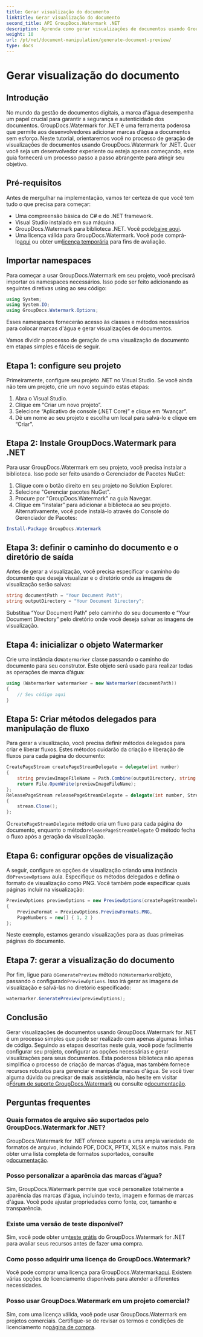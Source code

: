 ```yaml
---
title: Gerar visualização do documento
linktitle: Gerar visualização do documento
second_title: API GroupDocs.Watermark .NET
description: Aprenda como gerar visualizações de documentos usando GroupDocs.Watermark for .NET com este guia. Melhore a segurança e o gerenciamento de seus documentos sem esforço.
weight: 10
url: /pt/net/document-manipulation/generate-document-preview/
type: docs
---
```

# Gerar visualização do documento

## Introdução
No mundo da gestão de documentos digitais, a marca d'água desempenha um papel crucial para garantir a segurança e autenticidade dos documentos. GroupDocs.Watermark for .NET é uma ferramenta poderosa que permite aos desenvolvedores adicionar marcas d’água a documentos sem esforço. Neste tutorial, orientaremos você no processo de geração de visualizações de documentos usando GroupDocs.Watermark for .NET. Quer você seja um desenvolvedor experiente ou esteja apenas começando, este guia fornecerá um processo passo a passo abrangente para atingir seu objetivo.
## Pré-requisitos
Antes de mergulhar na implementação, vamos ter certeza de que você tem tudo o que precisa para começar:
- Uma compreensão básica do C# e do .NET framework.
- Visual Studio instalado em sua máquina.
- GroupDocs.Watermark para biblioteca .NET. Você pode[baixe aqui](https://releases.groupdocs.com/Watermark/net/).
-  Uma licença válida para GroupDocs.Watermark. Você pode comprá-lo[aqui](https://purchase.groupdocs.com/buy) ou obter um[licença temporária](https://purchase.groupdocs.com/temporary-license/) para fins de avaliação.
## Importar namespaces
Para começar a usar GroupDocs.Watermark em seu projeto, você precisará importar os namespaces necessários. Isso pode ser feito adicionando as seguintes diretivas using ao seu código:
```csharp
using System;
using System.IO;
using GroupDocs.Watermark.Options;
```
Esses namespaces fornecerão acesso às classes e métodos necessários para colocar marcas d'água e gerar visualizações de documentos.

Vamos dividir o processo de geração de uma visualização de documento em etapas simples e fáceis de seguir.
## Etapa 1: configure seu projeto
Primeiramente, configure seu projeto .NET no Visual Studio. Se você ainda não tem um projeto, crie um novo seguindo estas etapas:
1. Abra o Visual Studio.
2. Clique em “Criar um novo projeto”.
3. Selecione “Aplicativo de console (.NET Core)” e clique em “Avançar”.
4. Dê um nome ao seu projeto e escolha um local para salvá-lo e clique em “Criar”.
## Etapa 2: Instale GroupDocs.Watermark para .NET
Para usar GroupDocs.Watermark em seu projeto, você precisa instalar a biblioteca. Isso pode ser feito usando o Gerenciador de Pacotes NuGet:
1. Clique com o botão direito em seu projeto no Solution Explorer.
2. Selecione "Gerenciar pacotes NuGet".
3. Procure por "GroupDocs.Watermark" na guia Navegar.
4. Clique em “Instalar” para adicionar a biblioteca ao seu projeto.
Alternativamente, você pode instalá-lo através do Console do Gerenciador de Pacotes:
```powershell
Install-Package GroupDocs.Watermark
```
## Etapa 3: definir o caminho do documento e o diretório de saída
Antes de gerar a visualização, você precisa especificar o caminho do documento que deseja visualizar e o diretório onde as imagens de visualização serão salvas:
```csharp
string documentPath = "Your Document Path";
string outputDirectory = "Your Document Directory";
```
Substitua “Your Document Path” pelo caminho do seu documento e “Your Document Directory” pelo diretório onde você deseja salvar as imagens de visualização.
## Etapa 4: inicializar o objeto Watermarker
Crie uma instância do`Watermarker` classe passando o caminho do documento para seu construtor. Este objeto será usado para realizar todas as operações de marca d’água:
```csharp
using (Watermarker watermarker = new Watermarker(documentPath))
{
    // Seu código aqui
}
```
## Etapa 5: Criar métodos delegados para manipulação de fluxo
Para gerar a visualização, você precisa definir métodos delegados para criar e liberar fluxos. Estes métodos cuidarão da criação e liberação de fluxos para cada página do documento:
```csharp
CreatePageStream createPageStreamDelegate = delegate(int number)
{
    string previewImageFileName = Path.Combine(outputDirectory, string.Format("page{0}.png", number));
    return File.OpenWrite(previewImageFileName);
};
ReleasePageStream releasePageStreamDelegate = delegate(int number, Stream stream)
{
    stream.Close();
};
```
 O`createPageStreamDelegate` método cria um fluxo para cada página do documento, enquanto o método`releasePageStreamDelegate` O método fecha o fluxo após a geração da visualização.
## Etapa 6: configurar opções de visualização
 A seguir, configure as opções de visualização criando uma instância do`PreviewOptions` aula. Especifique os métodos delegados e defina o formato de visualização como PNG. Você também pode especificar quais páginas incluir na visualização:
```csharp
PreviewOptions previewOptions = new PreviewOptions(createPageStreamDelegate, releasePageStreamDelegate)
{
    PreviewFormat = PreviewOptions.PreviewFormats.PNG,
    PageNumbers = new[] { 1, 2 }
};
```
Neste exemplo, estamos gerando visualizações para as duas primeiras páginas do documento.
## Etapa 7: gerar a visualização do documento
 Por fim, ligue para o`GeneratePreview` método no`Watermarker`objeto, passando o configurado`PreviewOptions`. Isso irá gerar as imagens de visualização e salvá-las no diretório especificado:
```csharp
watermarker.GeneratePreview(previewOptions);
```
## Conclusão
Gerar visualizações de documentos usando GroupDocs.Watermark for .NET é um processo simples que pode ser realizado com apenas algumas linhas de código. Seguindo as etapas descritas neste guia, você pode facilmente configurar seu projeto, configurar as opções necessárias e gerar visualizações para seus documentos. Esta poderosa biblioteca não apenas simplifica o processo de criação de marcas d'água, mas também fornece recursos robustos para gerenciar e manipular marcas d'água.
 Se você tiver alguma dúvida ou precisar de mais assistência, não hesite em visitar o[Fórum de suporte GroupDocs.Watermark](https://forum.groupdocs.com/c/watermark/19) ou consulte o[documentação](https://tutorials.groupdocs.com/Watermark/net/).
## Perguntas frequentes
### Quais formatos de arquivo são suportados pelo GroupDocs.Watermark for .NET?
 GroupDocs.Watermark for .NET oferece suporte a uma ampla variedade de formatos de arquivo, incluindo PDF, DOCX, PPTX, XLSX e muitos mais. Para obter uma lista completa de formatos suportados, consulte o[documentação](https://tutorials.groupdocs.com/Watermark/net/).
### Posso personalizar a aparência das marcas d’água?
Sim, GroupDocs.Watermark permite que você personalize totalmente a aparência das marcas d'água, incluindo texto, imagem e formas de marcas d'água. Você pode ajustar propriedades como fonte, cor, tamanho e transparência.
### Existe uma versão de teste disponível?
 Sim, você pode obter um[teste grátis](https://releases.groupdocs.com/) do GroupDocs.Watermark for .NET para avaliar seus recursos antes de fazer uma compra.
### Como posso adquirir uma licença do GroupDocs.Watermark?
 Você pode comprar uma licença para GroupDocs.Watermark[aqui](https://purchase.groupdocs.com/buy). Existem várias opções de licenciamento disponíveis para atender a diferentes necessidades.
### Posso usar GroupDocs.Watermark em um projeto comercial?
 Sim, com uma licença válida, você pode usar GroupDocs.Watermark em projetos comerciais. Certifique-se de revisar os termos e condições de licenciamento no[página de compra](https://purchase.groupdocs.com/buy).